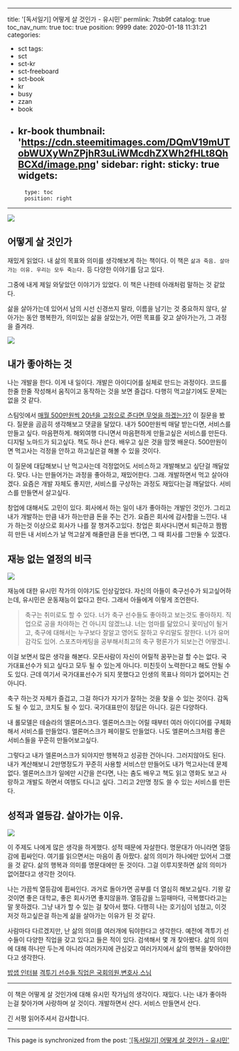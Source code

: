 
---
title: '[독서일기] 어떻게 살 것인가 - 유시민'
permlink: 7tsb9f
catalog: true
toc_nav_num: true
toc: true
position: 9999
date: 2020-01-18 11:31:21
categories:
- sct
tags:
- sct
- sct-kr
- sct-freeboard
- sct-book
- kr
- busy
- zzan
- book
- kr-book
thumbnail: 'https://cdn.steemitimages.com/DQmV19mUTobWUXyWnZPjhR3uLiWMcdhZXWh2fHLt8QhBCXd/image.png'
sidebar:
    right:
        sticky: true
widgets:
    -
        type: toc
        position: right
---


![](https://cdn.steemitimages.com/DQmV19mUTobWUXyWnZPjhR3uLiWMcdhZXWh2fHLt8QhBCXd/image.png)

## 어떻게 살 것인가

재밌게 읽었다. 내 삶의 목표와 의미를 생각해보게 하는 책이다. 이 책은 `삶과 죽음. 살아가는 이유. 우리는 모두 죽는다.` 등  다양한 이야기를 담고 있다. 

그중에 내게 제일 와닿았던 이야기가 있었다. 이 책은 나한테 아래처럼 말하는 것 같았다.

삶을 살아가는데 있어서 남의 시선 신경쓰지 말라, 이름을 남기는 것 중요하지 않다, 살아가는 동안 행복한가, 의미있는 삶을 살았는가, 어떤 목표를 갖고 살아가는가, 그 과정을 즐겨라. 

![](https://cdn.steemitimages.com/DQmYk8TGxQ1MbSmGDbQZqJzKcoW9KybRZwNLm7wr5vgUDYK/image.png)


## 내가 좋아하는 것

나는 개발을 한다. 이게 내 일이다. 개발은 아이디어를 실체로 만드는 과정이다. 코드를 한줄 한줄 작성해서 움직이고 동작하는 것을 보면 즐겁다. 다행히 먹고살기에도 문제는 없을 것 같다. 

스팀잇에서 [매월 500만원씩 20년을 고정으로 준다면 무엇을 하겠는가?](https://staging.busy.org/@kibumh/4-500-20) 이 질문을 봤다. 질문을 곰곰히 생각해보고 댓글을 달았다. 내가 500만원씩 매달 받는다면, 서비스를 만들고 싶다. 마음편하게. 해외여행 다니면서 마음편하게 만들고싶은 서비스를 만든다. 디지털 노마드가 되고싶다. 책도 하나 쓴다. 배우고 싶은 것을 맘껏 배운다. 500만원이면 먹고사는 걱정을 안하고 하고싶은걸 해볼 수 있을 것이다.

이 질문에 대답해보니 난 먹고사는데 걱정없어도 서비스하고 개발해보고 싶단걸 깨달았다. 맞다. 나는 만들어가는 과정을 좋아하고, 재밌어한다. 그래. 개발하면서 먹고 살아야겠다. 요즘은 개발 자체도 좋지만, 서비스를 구상하는 과정도 재밌다는걸 깨달았다. 서비스를 만들면서 살고싶다.

창업에 대해서도 고민이 있다. 회사에서 하는 일이 내가 좋아하는 개발인 것인가. 그리고 내가 개발하는 만큼 내가 하는만큼 돈을 주는 건가. 요즘은 회사에 감사함을 느낀다. 내가 하는것 이상으로 회사가 나를 잘 챙겨주고있다. 창업은 회사다니면서 퇴근하고 짬짬히 만든 내 서비스가 날 먹고살게 해줄만큼 돈을 번다면, 그 때 회사를 그만둘 수 있겠다.



## 재능 없는 열정의 비극

![](https://cdn.steemitimages.com/DQmZYkLFuHvzRwVqwR7Q6FGVPSCJmXwXNGEPrsSH2smoB4S/image.png)


재능에 대한 유시민 작가의 이야기도 인상깊었다. 자신의 아들이 축구선수가 되고싶어하는데, 유시민은 운동재능이 없다고 한다. 그래서 아들에게 이렇게 조언한다. 

> 축구는 취미로도 할 수 있다. 너가 축구 선수들도 좋아하고 보는것도 좋아하지. 직업으로 공을 차야하는 건 아니지 않겠느냐. 너는 엄마를 닮았으니 꽃미남이 될거고, 축구에 대해서는 누구보다 잘알고 영어도 잘하고 우리말도 잘한다. 너가 유머감각도 있어. 스포츠마케팅을 공부해서최고의 축구 평론가가 되보는건 어떻겠니.

이걸 보면서 많은 생각을 해본다. 모든사람이 자신이 어릴적 꿈꾸는걸 할 수는 없다. 국가대표선수가 되고 싶다고 모두 될 수 있는게 아니다. 미친듯이 노력한다고 해도 안될 수도 있다. 근데 여기서 국가대표선수가 되지 못했다고 인생의 목표나 의미가 없어지는 건 아니다. 

축구 하는것 자체가 즐겁고, 그걸 하다가 자기가 잘하는 것을 찾을 수 있는 것이다. 감독도 될 수 있고, 코치도 될 수 있다. 국가대표만이 정답은 아니다. 길은 다양하다.


내 롤모델은 테슬라의 엘론머스크다. 엘론머스크는 어릴 때부터 여러 아이디어를 구체화해서 서비스를 만들었다. 엘론머스크가 페이팔도 만들었다. 나도 엘론머스크처럼 좋은 서비스들을 꾸준히 만들어보고싶다.

그렇다고 내가 엘론머스크가 되야지만 행복하고 성공한 건아니다. 그러지않아도 된다. 내가 계산해보니 2만명정도가 꾸준히 사용할 서비스만 만들어도 내가 먹고사는데 문제없다. 엘론머스크가 일에만 시간을 쓴다면, 나는 춤도 배우고 책도 읽고 영화도 보고 사랑하고 개발도 하면서 여행도 다니고 싶다. 그리고 2만명 정도 쓸 수 있는 서비스를 만든다.

## 성적과 열등감. 살아가는 이유.

![](https://cdn.steemitimages.com/DQmPKboZfCJvkW8XEuwAXvtZ2tdGQKU1PyLRA4BknqsG5Kz/image.png)

이 주제도 나에게 많은 생각을 하게했다. 성적 때문에 자살한다. 명문대가 아니라면 열등감에 휩싸인다. 여기를 읽으면서는 마음이 좀 아팠다.  삶의 의미가 하나에만 있어서 그랬을 것 같다. 삶의 행복과 의미를 명문대에만 둔 것이다. 그걸 이루지못하면 삶의 의미가 없어졌다고 생각한 것이다.

나는 가끔씩 열등감에 휩싸인다. 과거로 돌아가면 공부를 더 열심히 해보고싶다. 기왕 갈 것이면 좋은 대학교, 좋은 회사가면 좋지않을까. 열등감을 느낄때마다, 극복했다라고는 말 못하겠다. 그냥 내가 할 수 있는 걸 찾아서 했다. 다행히 나는 호기심이 넘쳤고, 이것저것 하고싶은걸 하는게 삶을 살아가는 이유가 된 것 같다. 

사람마다 다르겠지만, 난 삶의 의미를 여러개에 둬야한다고 생각한다.  예전에 격투기 선수들이 다양한 직업을 갖고 있다고 들은 적이 있다. 검색해서 몇 개 찾아봤다. 삶의 의미에 대해 하나만 두는게 아니라 여러가지에 관심갖고 여러가지에서 삶의 행복을 찾아야한다고 생각한다.

[밥샙 인터뷰](http://mlbpark.donga.com/mlbpark/b.php?m=search&p=271&b=bullpen&id=2383296&select=title&query=%EB%B3%B4%EC%95%84+%EC%9D%BC%EB%B3%B8&user=&reply=)
[격투기 선수들 직업은 국회의원,변호사,스님](https://www.nocutnews.co.kr/news/252460)





---

이 책은 어떻게 살 것인가에 대해 유시민 작가님의 생각이다.  재밌다.
나는 내가 좋아하는걸 찾아가며 사랑하며 살 것이다. 
개발하면서 산다. 서비스 만들면서 산다.

긴 서평 읽어주셔서 감사합니다.

- - -

This page is synchronized from the post: ['[독서일기] 어떻게 살 것인가 - 유시민'](https://steemit.com/@jacobyu/7tsb9f)
